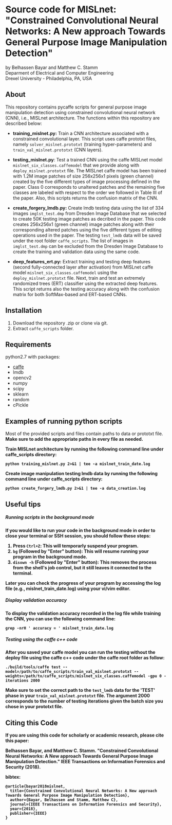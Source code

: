 # Source code for MISLnet: "Constrained Convolutional Neural Networks: A New approach Towards General Purpose Image Manipulation Detection"
by Belhassen Bayar and Matthew C. Stamm <br/>
Deparment of Electrical and Computer Engineering <br/>
Drexel University - Philadelphia, PA, USA

## About

This repository contains pycaffe scripts for general purpose image manipulation detection using constrained convolutional neural network (CNN), i.e., MISLnet architecture. The functions within this repository are described below:

- **training_mislnet.py:** Train a CNN architecture associated with a constrained convolutional layer. This script uses caffe prototxt files, namely `solver_mislnet.prototxt` (training hyper-parameters) and `train_val_mislnet.prototxt` (CNN layers).

- **testing_mislnet.py**: Test a trained CNN using the caffe MISLnet model `mislnet_six_classes.caffemodel` that we provide along with `deploy_mislnet.prototxt` file. The MISLnet caffe model has been trained with 1.2M image patches of size 256x256x1 pixels (green channel) created by the five different types of image processing defined in the paper. Class 0 corresponds to unaltered patches and the remaining five classes are labeled with respect to the order we followed in Table III of the paper. Also, this scripts returns the confusion matrix of the CNN.

- **create_forgery_lmdb.py:** Create lmdb testing data using the list of 334 images `imglst_test.dmp` from Dresden Image Database that we selected to create 50K testing image patches as decribed in the paper. This code creates 256x256x1 (green channel) image patches along with their corresponding altered patches using the five different types of editing operations used in the paper. The testing `test_lmdb` data will be saved under the root folder `caffe_scripts`. The list of images in `imglst_test.dmp` can be excluded from the Dresden Image Database to create the training and validation data using the same code.

- **deep_features_ert.py:** Extract training and testing deep features (second fully-connected layer after activation) from MISLnet caffe model `mislnet_six_classes.caffemodel` using the `deploy_mislnet.prototxt` file. Next, train and test an extremely randomized trees (ERT) classifier using the extracted deep features. This script returns also the testing accuracy along with the confusion matrix for both SoftMax-based and ERT-based CNNs.



## Installation

1. Download the repository .zip  or clone via git. 
2. Extract `caffe_scripts` folder.

## Requirements

python2.7 with packages:

- [caffe](https://github.com/BVLC/caffe)
- lmdb
- opencv2
- numpy
- scipy
- sklearn
- random
- cPickle

## Examples of running python scripts

Most of the provided scripts and files contain paths to data or prototxt file. <b/>
Make sure to add the appropriate paths in every file as needed.

Train MISLnet architecture by running the following command line under caffe_scripts directory:
```
python training_mislnet.py 2>&1 | tee -a mislnet_train_date.log
```
Create image manipulation testing lmdb data by running the following command line under caffe_scripts directory:
```
python create_forgery_lmdb.py 2>&1 | tee -a data_creation.log
```
## Useful tips

##### Running scripts in the background mode
If you would like to run your code in the background mode in order to close your terminal or SSH session, you should follow these steps:
1. Press ``Ctrl+Z``: This will temporarly suspend your program.
2. ``bg`` (Followed by "Enter" button): This will resume running your program in the background mode.
3. ``disown -h`` (Followed by "Enter" button): This removes the process from the shell's job control, but it still leaves it connected to the terminal.

Later you can check the progress of your program by accessing the log file (e.g., mislnet_train_date.log) using your vi/vim editor.

##### Display validation accuracy
To display the validation accuracy recorded in the log file while training the CNN, you can use the following command line:
```
grep -nrH ' accuracy = ' mislnet_train_date.log 
```

##### Testing using the caffe c++ code
After you saved your caffe model you can run the testing without the deploy file using the caffe c++ code under the caffe root folder as follow:
```
./build/tools/caffe test --model=/path/to/caffe_scripts/train_val_mislnet.prototxt --weights=/path/to/caffe_scripts/mislnet_six_classes.caffemodel -gpu 0 -iterations 2000
```
Make sure to set the correct path to the `test_lmdb` data for the 'TEST' phase in your `train_val_mislnet.prototxt` file. The argument 2000 corresponds to the number of testing iterations given the batch size you chose in your prototxt file.


## Citing this Code

If you are using this code for scholarly or academic research, please cite this paper:

Belhassen Bayar, and Matthew C. Stamm. "Constrained Convolutional Neural Networks: A New approach Towards General Purpose Image Manipulation Detection." IEEE Transactions on Information Forensics and Security (2018).

bibtex:

```
@article{bayar2018mislnet,
  title={Constrained Convolutional Neural Networks: A New approach Towards General Purpose Image Manipulation Detection},
  author={Bayar, Belhassen and Stamm, Matthew C},
  journal={IEEE Transactions on Information Forensics and Security},
  year={2018},
  publisher={IEEE}
}
```
